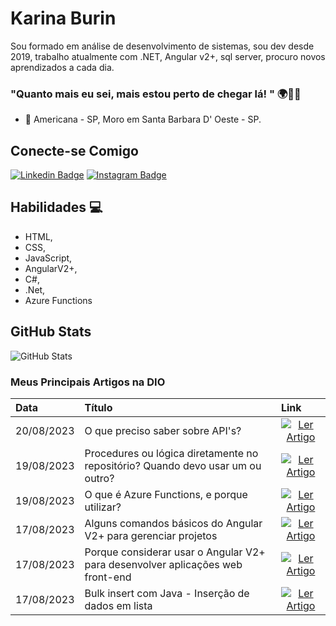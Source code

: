 # Karina Burin
Sou formado em análise de desenvolvimento de sistemas, sou dev desde 2019, trabalho atualmente com .NET, Angular v2+, sql server, procuro novos aprendizados a cada dia.

### 	"Quanto mais eu sei, mais estou perto de chegar lá! " 🌍💪🏻
- 📍  Americana - SP, Moro em Santa Barbara D' Oeste - SP.

## Conecte-se Comigo
[![Linkedin Badge](https://img.shields.io/badge/-Karina%20Burin-0e76a8?style=flat-square&logo=Linkedin&logoColor=white&link=https://www.linkedin.com/in/karina-burin-29571ba0/)](https://www.linkedin.com/in/karina-burin-29571ba0/) 
[![Instagram Badge](https://img.shields.io/badge/-@KarinaBurin-a9319b?style=flat-square&logo=Instagram&logoColor=white&link=https://www.instagram.com/karinaburin/?hl=pt-br)](https://www.instagram.com/karinaburin/?hl=pt-br)

## Habilidades 💻
- HTML,
- CSS,
- JavaScript,
- AngularV2+,
- C#,
- .Net,
- Azure Functions

## GitHub Stats
![GitHub Stats](https://github-readme-stats.vercel.app/api?username=karinaburin&theme=transparent&bg_color=000&border_color=30A3DC&show_icons=true&icon_color=30A3DC&title_color=a9319b&text_color=FFF)

### Meus Principais Artigos na DIO
<table>
  <thead>
    <tr align="left">
      <th>Data</th>
      <th>Título</th>
      <th>Link</th>
    </tr>
  </thead>
  <tbody align="left">
    <tr>
      <td>20/08/2023</td>
      <td>O que preciso saber sobre API's?</td>
      <td align="center">
        <a href="https://web.dio.me/articles/o-que-preciso-saber-sobre-apis?back=%2Farticles&page=1&order=oldest">
           <img align="center" alt="Ler Artigo" src="https://img.shields.io/badge/Ler%20Artigo-30A3DC?style=for-the-badge">
        </a>
      </td>
    </tr>
    <tr>
      <td>19/08/2023</td>
      <td>Procedures ou lógica diretamente no repositório? Quando devo usar um ou outro?</td>
      <td align="center">
        <a href="https://web.dio.me/articles/procedures-ou-logica-diretamente-no-repositorio-quando-devo-usar-um-ou-outro?back=%2Farticles&page=1&order=oldest">
           <img align="center" alt="Ler Artigo" src="https://img.shields.io/badge/Ler%20Artigo-a9319b?style=for-the-badge">
        </a>
      </td>
    </tr>
    <tr>
      <td>19/08/2023</td>
      <td>O que é Azure Functions, e porque utilizar?</td>
      <td align="center">
        <a href="https://web.dio.me/articles/o-que-e-azure-functions-e-porque-utilizar?back=%2Farticles&page=1&order=oldest">
           <img align="center" alt="Ler Artigo" src="https://img.shields.io/badge/Ler%20Artigo-30A3DC?style=for-the-badge">
        </a>
      </td>    
    </tr>
    <tr>
      <td>17/08/2023</td>
      <td>Alguns comandos básicos do Angular V2+ para gerenciar projetos</td>
      <td align="center">
        <a href="https://web.dio.me/articles/alguns-comando-basicos-do-angular-v2-para-gerenciar-projetos?back=%2Farticles&page=1&order=oldest">
           <img align="center" alt="Ler Artigo" src="https://img.shields.io/badge/Ler%20Artigo-a9319b?style=for-the-badge">
        </a>
      </td>
    </tr>
    <tr>
      <td>17/08/2023</td>
      <td>Porque considerar usar o Angular V2+ para desenvolver aplicações web front-end</td>
      <td align="center">
        <a href="https://web.dio.me/articles/porque-considerar-usar-o-angular-v2-para-desenvolver-aplicacoes-web-front-end?back=%2Farticles&page=1&order=oldest">
           <img align="center" alt="Ler Artigo" src="https://img.shields.io/badge/Ler%20Artigo-30A3DC?style=for-the-badge">
        </a>
      </td>    
    </tr>
     <tr>
      <td>17/08/2023</td>
      <td>Bulk insert com Java - Inserção de dados em lista</td>
      <td align="center">
        <a href="https://web.dio.me/articles/bulk-insert-com-java-insercao-de-dados-em-lista?back=%2Farticles&page=1&order=oldest">
           <img align="center" alt="Ler Artigo" src="https://img.shields.io/badge/Ler%20Artigo-a9319b?style=for-the-badge">
        </a>
      </td>
    </tr>
  </tbody>
  <tfoot></tfoot>
</table>